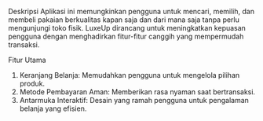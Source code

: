 Deskripsi Aplikasi ini memungkinkan pengguna untuk mencari, memilih, dan membeli pakaian berkualitas kapan saja dan dari mana saja tanpa perlu mengunjungi toko fisik. LuxeUp dirancang untuk meningkatkan kepuasan pengguna dengan menghadirkan fitur-fitur canggih yang mempermudah transaksi.

Fitur Utama

1. Keranjang Belanja: Memudahkan pengguna untuk mengelola pilihan produk.
2. Metode Pembayaran Aman: Memberikan rasa nyaman saat bertransaksi.
3. Antarmuka Interaktif: Desain yang ramah pengguna untuk pengalaman belanja yang efisien.
